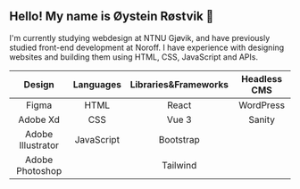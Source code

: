 <h2>
  Hello! My name is Øystein Røstvik 👋 
</h2>
<p>
  I'm currently studying webdesign at NTNU Gjøvik, and have previously studied front-end development at Noroff. I have experience with designing websites and building them using HTML, CSS, JavaScript and APIs.
</p>
<div align="center">
  
  |      Design     |    Languages    |Libraries&Frameworks|  Headless CMS   |
  |      :---:      |      :---:      |       :---:        |      :---:      |
  |     Figma       |       HTML      |       React        |    WordPress    |
  |    Adobe Xd     |       CSS       |       Vue 3        |     Sanity      |
  |Adobe Illustrator|    JavaScript   |     Bootstrap      |                 |
  | Adobe Photoshop |                 |     Tailwind       |                 |
</div>

<!--
**Tanix98/Tanix98** is a ✨ _special_ ✨ repository because its `README.md` (this file) appears on your GitHub profile.

Here are some ideas to get you started:

- 🔭 I’m currently working on ...
- 🌱 I’m currently learning ...
- 👯 I’m looking to collaborate on ...
- 🤔 I’m looking for help with ...
- 💬 Ask me about ...
- 📫 How to reach me: ...
- 😄 Pronouns: ...
- ⚡ Fun fact: ...
-->
